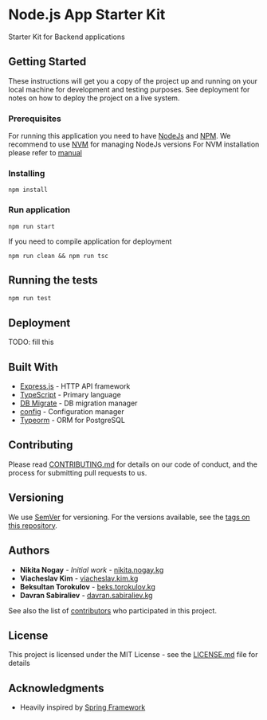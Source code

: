 # Node.js App Starter Kit

Starter Kit for Backend applications

## Getting Started

These instructions will get you a copy of the project up and running on your local machine for development and testing purposes. See deployment for notes on how to deploy the project on a live system.

### Prerequisites

For running this application you need to have [NodeJs](https://nodejs.org/en/) and [NPM](https://www.npmjs.com/).
We recommend to use [NVM](https://github.com/creationix/nvm) for managing NodeJs versions
For NVM installation please refer to [manual](https://github.com/creationix/nvm#install--update-script)

### Installing

```
npm install
```

### Run application

```
npm run start
```

If you need to compile application for deployment

```
npm run clean && npm run tsc
```

## Running the tests

```
npm run test
```

## Deployment

TODO: fill this

## Built With

* [Express.js](https://expressjs.com/) - HTTP API framework
* [TypeScript](https://www.typescriptlang.org/) - Primary language
* [DB Migrate](https://github.com/db-migrate/node-db-migrate) - DB migration manager
* [config](https://github.com/lorenwest/node-config) - Configuration manager
* [Typeorm](http://typeorm.io/) - ORM for PostgreSQL

## Contributing

Please read [CONTRIBUTING.md](https://gist.github.com/PurpleBooth/b24679402957c63ec426) for details on our code of conduct, and the process for submitting pull requests to us.

## Versioning

We use [SemVer](http://semver.org/) for versioning. For the versions available, see the [tags on this repository](https://git.zensoft.io/ops/typescript-backend/tags). 

## Authors

* **Nikita Nogay** - *Initial work* - [nikita.nogay.kg](https://git.zensoft.io/nikita.nogay.kg)
* **Viacheslav Kim** - [viacheslav.kim.kg](https://git.zensoft.io/viacheslav.kim.kg)
* **Beksultan Torokulov** - [beks.torokulov.kg](https://git.zensoft.io/beks.torokulov.kg)
* **Davran Sabiraliev** - [davran.sabiraliev.kg](https://git.zensoft.io/davran.sabiraliev.kg)

See also the list of [contributors](https://git.zensoft.io/ops/typescript-backend/graphs/master) who participated in this project.

## License

This project is licensed under the MIT License - see the [LICENSE.md](LICENSE.md) file for details

## Acknowledgments

* Heavily inspired by [Spring Framework](https://github.com/spring-projects/spring-framework)
